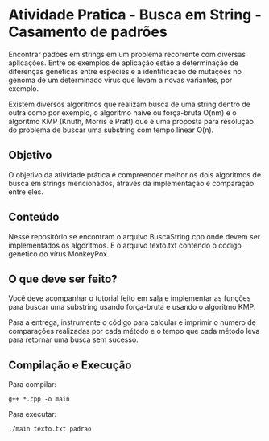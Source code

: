 # Atividade Pratica - Busca em String - Casamento de padrões

Encontrar padões em strings em um problema recorrente com diversas aplicações. Entre os exemplos de aplicação estão a determinação de diferenças genéticas entre espécies e a identificação de mutações no genoma de um determinado vírus que levam a novas variantes, por exemplo.

Existem diversos algoritmos que realizam busca de uma string dentro de outra como por exemplo, o algoritmo naive ou força-bruta O(nm) e o algoritmo KMP (Knuth, Morris e Pratt) que é uma proposta para resolução do problema de buscar uma substring com tempo linear O(n). 

## Objetivo

O objetivo da atividade prática é compreender melhor os dois algoritmos de busca em strings mencionados, através da implementação e comparação entre eles.

## Conteúdo

Nesse repositório se encontram o arquivo BuscaString.cpp onde devem ser implementados os algoritmos. E o arquivo texto.txt contendo o codigo genetico do vírus MonkeyPox.

## O que deve ser feito?

Você deve acompanhar o tutorial feito em sala e implementar as funções para buscar uma substring usando força-bruta e usando o algoritmo KMP.

Para a entrega, instrumente o código para calcular e imprimir o numero de comparações realizadas por cada método e o tempo que cada método leva para retornar uma busca sem sucesso.

## Compilação e Execução

Para compilar:

```
g++ *.cpp -o main 
```

Para executar:
```
./main texto.txt padrao
```
